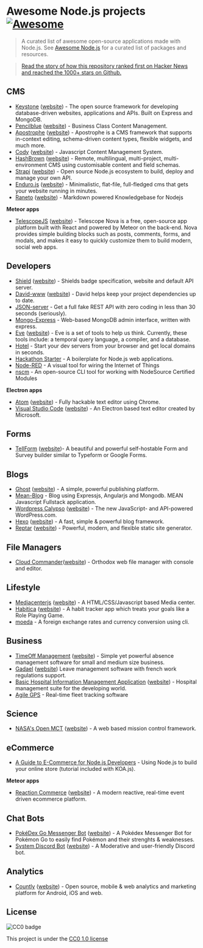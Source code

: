 # Awesome Node.js projects [![Awesome](https://cdn.rawgit.com/sindresorhus/awesome/d7305f38d29fed78fa85652e3a63e154dd8e8829/media/badge.svg)](https://github.com/sindresorhus/awesome)

> A curated list of awesome open-source applications made with Node.js. See [Awesome Node.js](https://github.com/sindresorhus/awesome-nodejs)
for a curated list of packages and resources.

> [Read the story of how this repository ranked first on Hacker News and reached the 1000+ stars on Github.](https://medium.com/@vdeturckheim/the-story-of-how-i-got-first-place-on-hacker-news-and-got-1000-stars-on-github-9dc9e63ef829#.1v4b51fvs)

## CMS

* [Keystone](https://github.com/keystonejs/keystone) ([website](http://keystonejs.com/)) - The open source framework for developing database-driven websites, applications and APIs. Built on Express and MongoDB.
* [Pencilblue](https://github.com/pencilblue/pencilblue) ([website](https://pencilblue.org/)) - Business Class Content Management.
* [Apostrophe](https://github.com/punkave/apostrophe) ([website](http://apostrophecms.org/)) - Apostrophe is a CMS framework that supports in-context editing, schema-driven content types, flexible widgets, and much more.
* [Cody](https://github.com/jcoppieters/cody/) ([website](http://cody-cms.org/en/)) - Javascript Content Management System.
* [HashBrown](https://github.com/Putaitu/hashbrown-cms/) ([website](http://hashbrown.rocks/)) - Remote, multilingual, multi-project, multi-environment CMS using customisable content and field schemas.
* [Strapi](https://github.com/strapi/strapi) ([website](http://strapi.io)) - Open source Node.js ecosystem to build, deploy and manage your own API.
* [Enduro.js](https://github.com/Gottwik/enduro) ([website](http://endurojs.com)) - Minimalistic, flat-file, full-fledged cms that gets your website running in minutes.
* [Raneto](https://github.com/gilbitron/Raneto) ([website](http://raneto.com/)) - Markdown powered Knowledgebase for Nodejs

**Meteor apps**
* [TelescopeJS](https://github.com/TelescopeJS/Telescope) ([website](http://www.telescopeapp.org)) - Telescope Nova is a free, open-source app platform built with React and powered by Meteor on the back-end. Nova provides simple building blocks such as posts, comments, forms, and modals, and makes it easy to quickly customize them to build modern, social web apps.


## Developers

* [Shield](https://github.com/badges/shields) ([website](http://shields.io/)) - Shields badge specification, website and default API server.
* [David-www](https://github.com/alanshaw/david-www) ([website](https://david-dm.org/)) - David helps keep your project dependencies up to date.
* [JSON-server](https://github.com/typicode/json-server) - Get a full fake REST API with zero coding in less than 30 seconds (seriously).
* [Mongo-Express](https://github.com/mongo-express/mongo-express) - Web-based MongoDB admin interface, written with express.
* [Eve](https://github.com/witheve/Eve) ([website](http://witheve.com/)) - Eve is a set of tools to help us think. Currently, these tools include: a temporal query language, a compiler, and a database.
* [Hotel](https://github.com/typicode/hotel) - Start your dev servers from your browser and get local domains in seconds.
* [Hackathon Starter](https://github.com/sahat/hackathon-starter) - A boilerplate for Node.js web applications.
* [Node-RED](https://github.com/node-red/node-red) - A visual tool for wiring the Internet of Things
* [nscm](https://github.com/nodesource/nscm) - An open-source CLI tool for working with NodeSource Certified Modules

**Electron apps**

* [Atom](https://github.com/atom/atom) ([website](https://atom.io/)) - Fully hackable text editor using Chrome.
* [Visual Studio Code](https://github.com/Microsoft/vscode) ([website](https://code.visualstudio.com/)) - An Electron based text editor created by Microsoft.

## Forms

* [TellForm](https://github.com/whitef0x0/tellform) ([website](https://tellform.com))- A beautiful and powerful self-hostable Form and Survey builder similar to Typeform or Google Forms.

## Blogs

* [Ghost](https://github.com/TryGhost/Ghost) ([website](https://ghost.org/)) - A simple, powerful publishing platform.
* [Mean-Blog](https://github.com/DimitriMikadze/Mean-Blog) - Blog using Expressjs, Angularjs and Mongodb. MEAN Javascript Fullstack application.
* [Wordpress Calypso](https://github.com/Automattic/wp-calypso) ([website](https://developer.wordpress.com/calypso/)) - The new JavaScript- and API-powered WordPress.com.
* [Hexo](https://github.com/hexojs/hexo) ([website](https://hexo.io/)) - A fast, simple & powerful blog framework.
* [Reptar](https://github.com/reptar/reptar) ([website](http://reptar.github.io/)) - Powerful, modern, and flexible static site generator.

## File Managers

* [Cloud Commander](https://github.com/coderaiser/cloudcmd)([website](https://cloudcmd.io)) - Orthodox web file manager with console and editor.

## Lifestyle

* [Mediacenterjs](https://github.com/jansmolders86/mediacenterjs) ([website](http://mediacenterjs.com/)) - A HTML/CSS/Javascript based Media center.
* [Habitica](https://github.com/HabitRPG/habitica) ([website](https://habitica.com/static/front)) - A habit tracker app which treats your goals like a Role Playing Game.
* [moeda](https://github.com/thompsonemerson/moeda) - A foreign exchange rates and currency conversion using cli.

## Business

* [TimeOff Management](https://github.com/timeoff-management/application) ([website](http://timeoff.management/)) - Simple yet powerful absence management software for small and medium size business.
* [Gadael](https://github.com/gadael/gadael) ([website](http://www.gadael.org)) Leave management software with french work regulations support.
* [Basic Hospital Information Management Application](https://github.com/IMA-WorldHealth/bhima-2.X) ([website](https://bhi.ma/)) - Hospital management suite for the developing world.
* [Agile GPS](https://github.com/llambda/agilegps) - Real-time fleet tracking software

## Science

* [NASA's Open MCT](https://github.com/nasa/openmct) ([website](https://nasa.github.io/openmct/)) - A web based mission control framework.

## eCommerce

* [A Guide to E-Commerce for Node.js Developers](https://snipcart.com/blog/node-js-ecommerce-koa-js-tutorial) - Using Node.js to build your online store (tutorial included with KOA.js).

**Meteor apps**

* [Reaction Commerce](https://github.com/reactioncommerce/reaction) ([website](https://reactioncommerce.com/)) - A modern reactive, real-time event driven ecommerce platform.

## Chat Bots

* [PokéDex Go Messenger Bot](https://github.com/zwacky/pokedex-go) ([website](https://www.facebook.com/PokedexGo/)) - A Pokédex Messenger Bot for Pokémon Go to easily find Pokémon and their strenghts & weaknesses.
* [System Discord Bot](https://github.com/shiigehiro/System) ([website](https://shiigehiro.github.io/system)) - A Moderative and user-friendly Discord bot. 
 
## Analytics

* [Countly](https://github.com/countly/countly-server) ([website](http://count.ly)) - Open source, mobile & web analytics and marketing platform for Android, iOS and web.

## License

![CC0 badge](https://upload.wikimedia.org/wikipedia/commons/f/f9/CC-Zero-badge.svg)

This project is under the [CC0 1.0 license](https://creativecommons.org/publicdomain/zero/1.0/)
